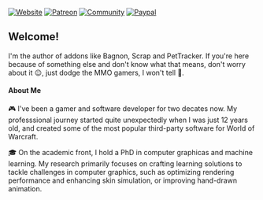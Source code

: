[![Website](http://img.shields.io/badge/about%20me-website-FD8E32)](https://www.jaliborc.com)
[![Patreon](http://img.shields.io/badge/news-patreon-ff424d)](https://www.patreon.com/jaliborc)
[![Community](http://img.shields.io/badge/community-discord-5865F2)](https://bit.ly/discord-jaliborc)
[![Paypal](http://img.shields.io/badge/donate-paypal-0079C1)](https://www.paypal.me/jaliborc)

## Welcome!
I'm the author of addons like Bagnon, Scrap and PetTracker.  If you're here because of something else and don't know what that means, don't worry about it 😉, just dodge the MMO gamers, I won't tell :see_no_evil:.

#### About Me
🎮 I've been a gamer and software developer for two decates now. My professsional journey started quite unexpectedly when I was just 12 years old, and created some of the most popular third-party software for World of Warcraft.

🎓 On the academic front, I hold a PhD in computer graphicas and machine learning. My research primarily focuses on crafting learning solutions to tackle challenges in computer graphics, such as optimizing rendering performance and enhancing skin simulation, or improving hand-drawn animation.
